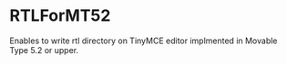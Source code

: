 RTLForMT52
==========

Enables to write rtl directory on TinyMCE editor implmented in Movable Type 5.2 or upper.